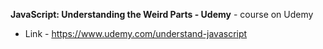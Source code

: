 <b>JavaScript: Understanding the Weird Parts - Udemy</b> - course on Udemy


- Link - https://www.udemy.com/understand-javascript

